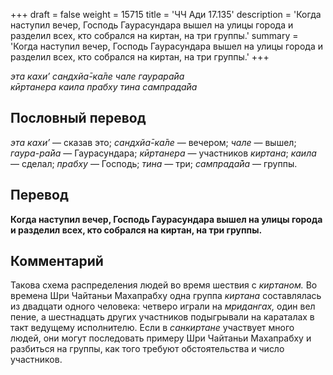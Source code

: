 +++
draft = false
weight = 15715
title = 'ЧЧ Ади 17.135'
description = 'Когда наступил вечер, Господь Гаурасундара вышел на улицы города и разделил всех, кто собрался на киртан, на три группы.'
summary = 'Когда наступил вечер, Господь Гаурасундара вышел на улицы города и разделил всех, кто собрался на киртан, на три группы.'
+++

_эта кахи’ сандхйа̄-ка̄ле чале гаурара̄йа  
кӣртанера каила прабху тина сампрада̄йа_

## Пословный перевод

_эта_ _кахи’_ — сказав это; _сандхйа̄_\-_ка̄ле_ — вечером; _чале_ — вышел; _гаура_\-_ра̄йа_ — Гаурасундара; _кӣртанера_ — участников _киртана_; _каила_ — сделал; _прабху_ — Господь; _тина_ — три; _сампрада̄йа_ — группы.

## Перевод

**Когда наступил вечер, Господь Гаурасундара вышел на улицы города и разделил всех, кто собрался на киртан, на три группы.**

## Комментарий

Такова схема распределения людей во время шествия с _киртаном._ Во времена Шри Чайтаньи Махапрабху одна группа _киртана_ составлялась из двадцати одного человека: четверо играли на _мридангах,_ один вел пение, а шестнадцать других участников подыгрывали на караталах в такт ведущему исполнителю. Если в _санкиртане_ участвует много людей, они могут последовать примеру Шри Чайтаньи Махапрабху и разбиться на группы, как того требуют обстоятельства и число участников.
